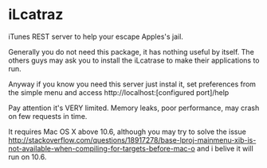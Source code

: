iLcatraz
========

iTunes REST server to help your escape Apples's jail. 

Generally you do not need this package, it has nothing useful by itself.
The others guys may ask you to install the iLcatrase to make their applications to run.

Anyway if you know you need this server just instal it, set preferences from the simple menu and access http://localhost:[configured port]/help

Pay attention it's VERY limited. Memory leaks, poor performance, may crash on few requests in time.


It requires Mac OS X above 10.6, although you may try to solve the issue http://stackoverflow.com/questions/18917278/base-lproj-mainmenu-xib-is-not-available-when-compiling-for-targets-before-mac-o and i belive it will run on 10.6. 
